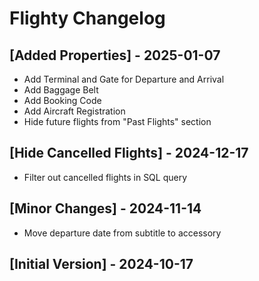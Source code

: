 # Flighty Changelog

## [Added Properties] - 2025-01-07

- Add Terminal and Gate for Departure and Arrival
- Add Baggage Belt
- Add Booking Code
- Add Aircraft Registration
- Hide future flights from "Past Flights" section

## [Hide Cancelled Flights] - 2024-12-17

- Filter out cancelled flights in SQL query

## [Minor Changes] - 2024-11-14

- Move departure date from subtitle to accessory

## [Initial Version] - 2024-10-17
